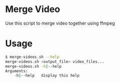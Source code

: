 # Merge Video

Use this script to merge video together using ffmpeg

# Usage
```bash
$ merge-videos.sh --help
merge-videos.sh <output_file> video_files...
merge-videos.sh -h|--help
Arguments:
	-h|--help	display this help
```
